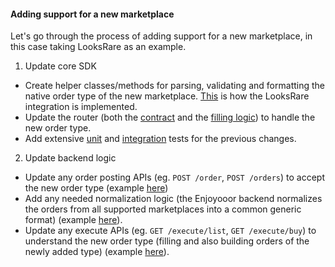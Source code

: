 #### Adding support for a new marketplace

Let's go through the process of adding support for a new marketplace, in this case taking LooksRare as an example.

1. Update core SDK

- Create helper classes/methods for parsing, validating and formatting the native order type of the new marketplace. [This](https://github.com/reservoirprotocol/core/tree/main/packages/sdk/src/looks-rare.) is how the LooksRare integration is implemented.
- Update the router (both the [contract](https://github.com/reservoirprotocol/core/tree/main/packages/contracts/contracts/router) and the [filling logic](https://github.com/reservoirprotocol/core/blob/main/packages/sdk/src/router/router.ts)) to handle the new order type.
- Add extensive [unit](https://github.com/reservoirprotocol/core/tree/main/packages/contracts/test/sdk/looks-rare) and [integration](https://github.com/reservoirprotocol/core/tree/main/packages/contracts/test/router) tests for the previous changes.

2. Update backend logic

- Update any order posting APIs (eg. `POST /order`, `POST /orders`) to accept the new order type (example [here](https://github.com/reservoirprotocol/indexer/blob/fae960e4cca55c2b146a5af9b3d6f68df0f33284/src/api/endpoints/orders/post-order/v2.ts#L275-L334))
- Add any needed normalization logic (the Enjoyooor backend normalizes the orders from all supported marketplaces into a common generic format) (example [here](https://github.com/reservoirprotocol/indexer/blob/v5/src/orderbook/orders/looks-rare/index.ts)).
- Update any execute APIs (eg. `GET /execute/list`, `GET /execute/buy`) to understand the new order type (filling and also building orders of the newly added type) (example [here](https://github.com/reservoirprotocol/indexer/blob/v5/src/orderbook/orders/looks-rare/index.ts)).
